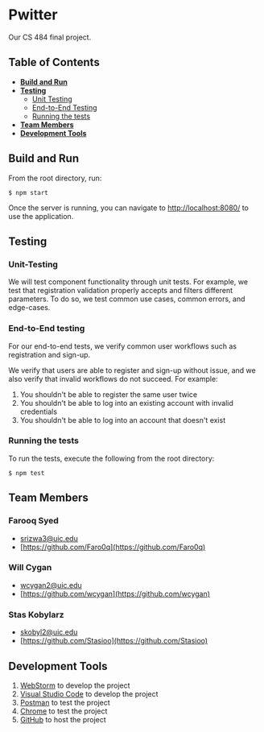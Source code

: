 # Pwitter

Our CS 484 final project.

## Table of Contents

- **[Build and Run](#build-and-run)**<br>
- **[Testing](#testing)**<br>
    - [Unit Testing](#unit-testing)
    - [End-to-End Testing](#end-to-end-testing)
    - [Running the tests](#running-the-tests)
- **[Team Members](#team-members)**<br>
- **[Development Tools](#development-tools)**<br>

## Build and Run

From the root directory, run:

```
$ npm start
```

Once the server is running, you can navigate to [http://localhost:8080/](http://localhost:8080/) to use the application.

## Testing

### Unit-Testing

We will test component functionality through unit tests. For example, we test that registration validation properly
accepts and filters different parameters. To do so, we test common use cases, common errors, and edge-cases.

### End-to-End testing

For our end-to-end tests, we verify common user workflows such as registration and sign-up.

We verify that users are able to register and sign-up without issue, and we also verify that invalid workflows do not
succeed. For example:

1. You shouldn't be able to register the same user twice
2. You shouldn't be able to log into an existing account with invalid credentials
3. You shouldn't be able to log into an account that doesn't exist

### Running the tests

To run the tests, execute the following from the root directory:

```
$ npm test
```

## Team Members

### Farooq Syed

- [srizwa3@uic.edu](srizwa3@uic.edu)
- [https://github.com/Faro0q](https://github.com/Faro0q)

### Will Cygan

- [wcygan2@uic.edu](wcygan2@uic.edu)
- [https://github.com/wcygan](https://github.com/wcygan)

### Stas Kobylarz

- [skobyl2@uic.edu](skobyl2@uic.edu)
- [https://github.com/Stasioo](https://github.com/Stasioo)

## Development Tools

1. [WebStorm](https://www.jetbrains.com/webstorm/) to develop the project
2. [Visual Studio Code](https://code.visualstudio.com/) to develop the project
3. [Postman](https://www.postman.com/) to test the project
4. [Chrome](https://www.google.com/chrome/) to test the project
5. [GitHub](https://github.com/) to host the project